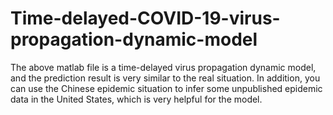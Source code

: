 # Time-delayed-COVID-19-virus-propagation-dynamic-model

The above matlab file is a time-delayed virus propagation dynamic model, and the prediction result is very similar to the real situation. In addition, you can use the Chinese epidemic situation to infer some unpublished epidemic data in the United States, which is very helpful for the model.

